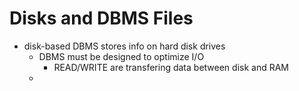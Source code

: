 # Disks and DBMS Files
- disk-based DBMS stores info on hard disk drives
	- DBMS must be designed to optimize I/O
		- READ/WRITE are transfering data between disk and RAM
	- 